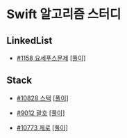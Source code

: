 # Swift 알고리즘 스터디

## LinkedList

- [#1158 요세푸스문제](https://www.acmicpc.net/problem/1158)
[[풀이]](https://github.com/sanghyeok-kim/swift-algorithm-study/blob/mase/0x04-%EC%97%B0%EA%B2%B0%EB%A6%AC%EC%8A%A4%ED%8A%B8/0x04-%EC%97%B0%EA%B2%B0%EB%A6%AC%EC%8A%A4%ED%8A%B8/%EB%B0%B1%EC%A4%80-1158-%EC%9A%94%EC%84%B8%ED%91%B8%EC%8A%A4%EB%AC%B8%EC%A0%9C.swift)


## Stack

- [#10828 스택](https://www.acmicpc.net/problem/100828)
[[풀이]](https://github.com/sanghyeok-kim/swift-algorithm-study/blob/mase/0x05%EC%8A%A4%ED%83%9D/0x05-%EC%8A%A4%ED%83%9D/0x05-%EC%8A%A4%ED%83%9D/%EB%B0%B1%EC%A4%80-10828-%EC%8A%A4%ED%83%9D.swift)

- [#9012 괄호](https://www.acmicpc.net/problem/9012)
[[풀이]](https://github.com/sanghyeok-kim/swift-algorithm-study/blob/mase/0x05%EC%8A%A4%ED%83%9D/0x05-%EC%8A%A4%ED%83%9D/0x05-%EC%8A%A4%ED%83%9D/%EB%B0%B1%EC%A4%80-9012-%EA%B4%84%ED%98%B8.swift)

- [#10773 제로](https://www.acmicpc.net/problem/10773)
[[풀이]](https://github.com/sanghyeok-kim/swift-algorithm-study/blob/mase/0x05%EC%8A%A4%ED%83%9D/0x05-%EC%8A%A4%ED%83%9D/0x05-%EC%8A%A4%ED%83%9D/%EB%B0%B1%EC%A4%80-10773-%EC%A0%9C%EB%A1%9C.swift)
